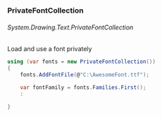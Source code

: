 ### PrivateFontCollection
###### System.Drawing.Text.PrivateFontCollection

Load and use a font privately
``` csharp
using (var fonts = new PrivateFontCollection())
{
    fonts.AddFontFile(@"C:\AwesomeFont.ttf");

    var fontFamily = fonts.Families.First();
    :
    
}
```
